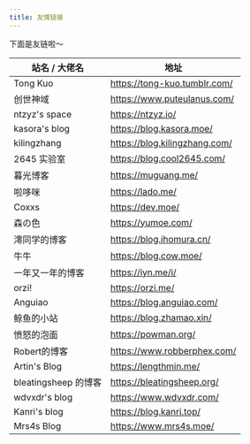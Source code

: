 ```yaml
---
title: 友情链接
---
```


下面是友链啦～

站名 / 大佬名 | 地址
--- | ---
Tong Kuo | <https://tong-kuo.tumblr.com/>
创世神域 | <https://www.puteulanus.com/>
ntzyz's space | <https://ntzyz.io/>
kasora's blog | <https://blog.kasora.moe/>
kilingzhang | <https://blog.kilingzhang.com/>
2645 实验室 | <https://blog.cool2645.com/>
暮光博客 | <https://muguang.me/>
啦哆咪 | <https://lado.me/>
Coxxs | <https://dev.moe/>
森の色 | <https://yumoe.com/>
澪同学的博客 | <https://blog.ihomura.cn/>
牛牛 | <https://blog.cow.moe/>
一年又一年的博客 | <https://iyn.me/i/>
orzi! | <https://orzi.me/>
Anguiao | <https://blog.anguiao.com/>
鲸鱼的小站 | <https://blog.zhamao.xin/>
愤怒的泡面 | <https://powman.org/>
Robert的博客 | <https://www.robberphex.com/>
Artin's Blog | <https://lengthmin.me/>
bleatingsheep 的博客 | <https://bleatingsheep.org/>
wdvxdr's blog | <https://www.wdvxdr.com/>
Kanri's blog | <https://blog.kanri.top/>
Mrs4s Blog | <https://www.mrs4s.moe/>
